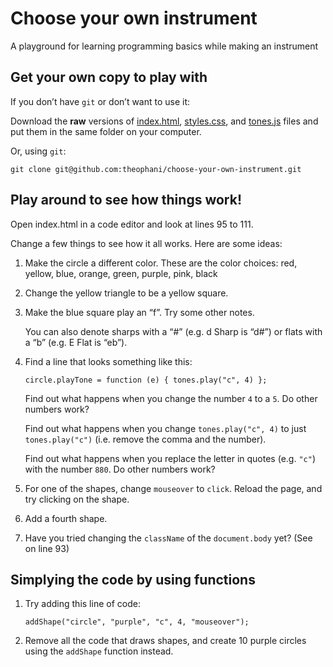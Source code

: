# Choose your own instrument

A playground for learning programming basics while making an instrument

## Get your own copy to play with

If you don’t have `git` or don’t want to use it:

Download the **raw** versions of [index.html](index.html), [styles.css](styles.css), and [tones.js](tones.js) files and put them in the same folder on your computer.

Or, using `git`:

```
git clone git@github.com:theophani/choose-your-own-instrument.git
```

## Play around to see how things work!

Open index.html in a code editor and look at lines 95 to 111.

Change a few things to see how it all works. Here are some ideas:

1. Make the circle a different color. These are the color choices: red, yellow, blue, orange, green, purple, pink, black

2. Change the yellow triangle to be a yellow square.

3. Make the blue square play an “f”. Try some other notes.

   You can also denote sharps with a “#” (e.g. d Sharp is “d#”) or flats with a “b” (e.g. E Flat is “eb”).

4. Find a line that looks something like this:

   ```
   circle.playTone = function (e) { tones.play("c", 4) };
   ```

   Find out what happens when you change the number `4` to a `5`. Do other numbers work?

   Find out what happens when you change `tones.play("c", 4)` to just `tones.play("c")` (i.e. remove the comma and the number).

   Find out what happens when you replace the letter in quotes (e.g. `"c"`) with the number `880`. Do other numbers work?

5. For one of the shapes, change `mouseover` to `click`. Reload the page, and try clicking on the shape.

6. Add a fourth shape.

7. Have you tried changing the `className` of the `document.body` yet? (See on line 93)

## Simplying the code by using functions

1. Try adding this line of code:

   ```
   addShape("circle", "purple", "c", 4, "mouseover");
   ```

2. Remove all the code that draws shapes, and create 10 purple circles using the `addShape` function instead.

